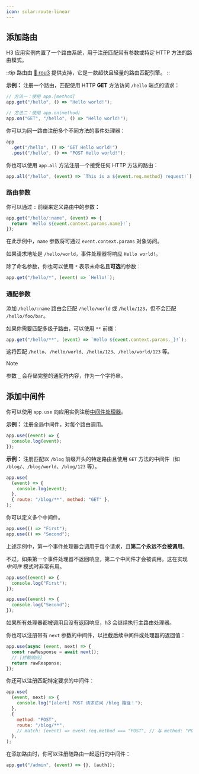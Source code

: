 ```yaml
---
icon: solar:route-linear
---
```


## 添加路由

H3 应用实例内置了一个路由系统，用于注册匹配带有参数或特定 HTTP 方法的路由模式。

::tip
路由由 [🌳 rou3](https://github.com/h3js/rou3) 提供支持，它是一款超快且轻量的路由匹配引擎。
::

**示例：** 注册一个路由，匹配使用 HTTP **GET** 方法访问 `/hello` 端点的请求：

```js
// 方法一：使用 app.[method]
app.get("/hello", () => "Hello world!");

// 方法二：使用 app.on(method)
app.on("GET", "/hello", () => "Hello world!");
```

你可以为同一路由注册多个不同方法的事件处理器：

```js
app
  .get("/hello", () => "GET Hello world!")
  .post("/hello", () => "POST Hello world!");
```

你也可以使用 `app.all` 方法注册一个接受任何 HTTP 方法的路由：

```js
app.all("/hello", (event) => `This is a ${event.req.method} request!`);
```

### 路由参数

你可以通过 `:` 前缀来定义路由中的参数：

```js
app.get("/hello/:name", (event) => {
  return `Hello ${event.context.params.name}!`;
});
```

在此示例中，`name` 参数将可通过 `event.context.params` 对象访问。

如果请求地址是 `/hello/world`，事件处理器将响应 `Hello world!`。

除了命名参数，你也可以使用 `*` 表示未命名且**可选**的参数：

```js
app.get("/hello/*", (event) => `Hello!`);
```

### 通配参数

添加 `/hello/:name` 路由会匹配 `/hello/world` 或 `/hello/123`，但不会匹配 `/hello/foo/bar`。

如果你需要匹配多级子路由，可以使用 `**` 前缀：

```js
app.get("/hello/**", (event) => `Hello ${event.context.params._}!`);
```

这将匹配 `/hello`、`/hello/world`、`/hello/123`、`/hello/world/123` 等。

> [!NOTE]
> 参数 `_` 会存储完整的通配符内容，作为一个字符串。

## 添加中间件

你可以使用 `app.use` 向应用实例注册[中间件处理器](/guide/handler#middleware)。

**示例：** 注册全局中间件，对每个路由调用。

```js
app.use((event) => {
  console.log(event);
});
```

**示例：** 注册匹配以 `/blog` 前缀开头的特定路由且使用 `GET` 方法的中间件（如 `/blog/`、`/blog/world`、`/blog/123` 等）。

```js
app.use(
  (event) => {
    console.log(event);
  },
  { route: "/blog/**", method: "GET" },
);
```

你可以定义多个中间件。

```js
app.use(() => "First");
app.use(() => "Second");
```

上述示例中，第一个事件处理器会调用于每个请求，且**第二个永远不会被调用**。

不过，如果第一个事件处理器不返回响应，第二个中间件才会被调用。这在实现 _中间件_ 模式时非常有用。

```js
app.use((event) => {
  console.log("First");
});

app.use((event) => {
  console.log("Second");
});
```

如果所有处理器都被调用且没有返回响应，h3 会继续执行主路由处理器。

你也可以注册带有 `next` 参数的中间件，以拦截后续中间件或处理器的返回值：

```js
app.use(async (event, next) => {
  const rawResponse = await next();
  // [拦截响应]
  return rawResponse;
});
```

你还可以注册匹配特定要求的中间件：

```js
app.use(
  (event, next) => {
    console.log("[alert] POST 请求访问 /blog 路径！");
  },
  {
    method: "POST",
    route: "/blog/**",
    // match: (event) => event.req.method === "POST", // 与 method: "POST" 等价
  },
);
```

在添加路由时，你可以注册随路由一起运行的中间件：

```js
app.get("/admin", (event) => {}, [auth]);
```